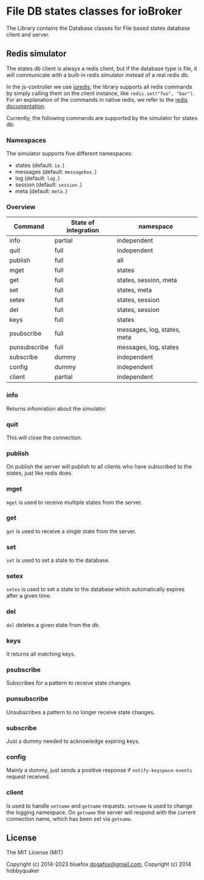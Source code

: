 # File DB states classes for ioBroker
The Library contains the Database classes for File based states database client and server.

## Redis simulator
The states db client is always a redis client, but if the database type is file, it will communicate with a built-in redis simulator instead of a real redis db.

In the js-controller we use [ioredis](https://github.com/luin/ioredis), the library supports all redis commands by simply calling them on the client instance, like `redis.set("foo", "bar")`.
For an explanation of the commands in native redis, we refer to the [redis documentation](https://redis.io/commands).

Currently, the following commands are supported by the simulator for states db:

### Namespaces
The simulator supports five different namespaces:

- states (default: `io.`)
- messages (default: `messagebox.`)
- log (default: `log.`)
- session (default: `session.`)
- meta (default: `meta.`)

### Overview
| Command      | State of integration | namespace |
| ----------- | ----------- | ----------- |
| info      | partial       | independent |
| quit      | full       | independent |
| publish      | full       | all |
| mget      | full       | states |
| get      | full       | states, session, meta |
| set      | full       | states, meta |
| setex      | full       | states, session |
| del      | full       | states, session |
| keys      | full       | states |
| psubscribe      | full       | messages, log, states, meta |
| punsubscribe      | full       | messages, log, states |
| subscribe      | dummy       | independent |
| config      | dummy       | independent |
| client      | partial       | independent |

### info
Returns infomration about the simulator.

### quit
This will close the connection.

### publish
On publish the server will publish to all clients who have subscribed to the states, just like redis does.

### mget
`mget` is used to receive multiple states from the server.

### get
`get` is used to receive a single state from the server.

### set
`set` is used to set a state to the database.

### setex
`setex` is used to set a state to the database which automatically expires after a given time.

### del
`del` deletes a given state from the db.

### keys
It returns all matching keys.

### psubscribe
Subscribes for a pattern to receive state changes.

### punsubscribe
Unsubscribes a pattern to no longer receive state changes.

### subscribe
Just a dummy needed to acknowledge expiring keys.

### config
Mainly a dummy, just sends a positive response if `notify-keyspace-events` request received.

### client
Is used to handle `setname` and `getname` requests. `setname` is used to change the logging namespace. On `getname` the server will respond with the current connection name, which has been set via `getname`.

## License
The MIT License (MIT)

Copyright (c) 2014-2023 bluefox <dogafox@gmail.com>,
Copyright (c) 2014      hobbyquaker

